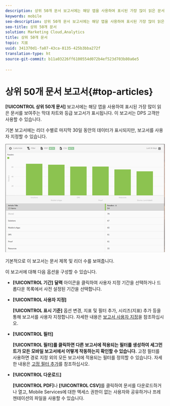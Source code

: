 ```yaml
---
description: 상위 50개 문서 보고서에는 해당 앱을 사용하여 표시된 가장 많이 읽은 문서를 보여주는 막대 차트와 등급 보고서가 표시됩니다. 이 보고서는 DPS(Digital Publishing Suites) 고객만 사용할 수 있습니다.
keywords: mobile
seo-description: 상위 50개 문서 보고서에는 해당 앱을 사용하여 표시된 가장 많이 읽은 문서를 보여주는 막대 차트와 등급 보고서가 표시됩니다. 이 보고서는 DPS(Digital Publishing Suites) 고객만 사용할 수 있습니다.
seo-title: 상위 50개 문서
solution: Marketing Cloud,Analytics
title: 상위 50개 문서
topic: 지표
uuid: 341370d1-fa87-43ca-8135-425b3bba272f
translation-type: ht
source-git-commit: b11a03226ff6100554d072b4ef523d703b80a6e5

---
```



# 상위 50개 문서 보고서{#top-articles}

**[!UICONTROL 상위 50개 문서]** 보고서에는 해당 앱을 사용하여 표시된 가장 많이 읽은 문서를 보여주는 막대 차트와 등급 보고서가 표시됩니다. 이 보고서는 DPS 고객만 사용할 수 있습니다.

기본 보고서에는 리더 수별로 마지막 30일 동안의 데이터가 표시되지만, 보고서를 사용자 지정할 수 있습니다.

![](assets/dps_top_50.png)

기본적으로 이 보고서는 문서 제목 및 리더 수를 보여줍니다.

이 보고서에 대해 다음 옵션을 구성할 수 있습니다.

* **[!UICONTROL 기간]**
**달력** 아이콘을 클릭하여 사용자 지정 기간을 선택하거나 드롭다운 목록에서 사전 설정된 기간을 선택합니다.

* **[!UICONTROL 사용자 지정]**

   **[!UICONTROL 표시 기준]** 옵션 변경, 지표 및 필터 추가, 시리즈(지표) 추가 등을 통해 보고서를 사용자 지정합니다. 자세한 내용은 [보고서 사용자 지정](/help/using/usage/reports-customize/reports-customize.md)을 참조하십시오.

* **[!UICONTROL 필터]**

   **[!UICONTROL 필터]를 클릭하면 다른 보고서에 적용되는 필터를 생성하여 세그먼트가 모든 모바일 보고서에서 어떻게 작동하는지 확인할 수 있습니다.** 고정 필터를 사용하면 경로 지정 외의 모든 보고서에 적용되는 필터를 정의할 수 있습니다. 자세한 내용은 [고정 필터 추가](/help/using/usage/reports-customize/t-sticky-filter.md)를 참조하십시오.

* **[!UICONTROL 다운로드]**

   **[!UICONTROL PDF]**&#x200B;나 **[!UICONTROL CSV]**&#x200B;를 클릭하여 문서를 다운로드하거나 열고, Mobile Services에 대한 액세스 권한이 없는 사용자와 공유하거나 프레젠테이션의 파일을 사용할 수 있습니다.